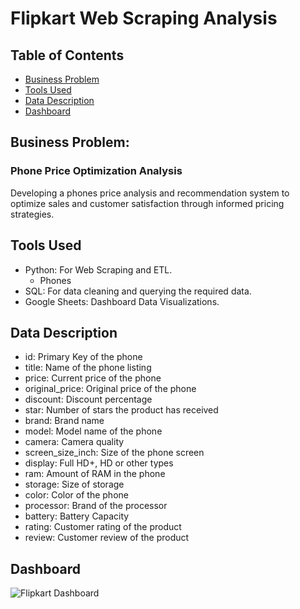 # Flipkart Web Scraping Analysis

## Table of Contents
* [Business Problem](#business-problem)
* [Tools Used](#tools-used)
* [Data Description](#data-description)
* [Dashboard](#dashboard)

## Business Problem: 
### Phone Price Optimization Analysis

Developing a phones price analysis and recommendation system to optimize sales and customer satisfaction through informed pricing strategies.

## Tools Used
- Python: For Web Scraping and ETL.
  - Phones 
- SQL: For data cleaning and querying the required data.
- Google Sheets: Dashboard Data Visualizations.

## Data Description
- id: Primary Key of the phone
- title: Name of the phone listing
- price: Current price of the phone
- original_price: Original price of the phone
- discount: Discount percentage
- star: Number of stars the product has received
- brand: Brand name
- model: Model name of the phone
- camera: Camera quality
- screen_size_inch: Size of the phone screen
- display: Full HD+, HD or other types
- ram: Amount of RAM in the phone
- storage: Size of storage
- color: Color of the phone
- processor: Brand of the processor
- battery: Battery Capacity
- rating: Customer rating of the product
- review: Customer review of the product

## Dashboard
![Flipkart Dashboard](https://github.com/user-attachments/assets/ef778ca9-ed08-4668-9427-059f61ab9424)

